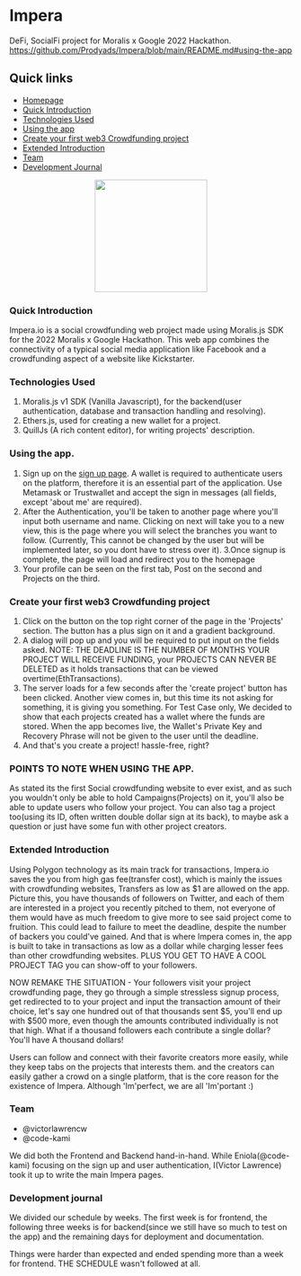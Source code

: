 # Impera
DeFi, SocialFi project for Moralis x Google 2022 Hackathon.
https://github.com/Prodyads/Impera/blob/main/README.md#using-the-app
## Quick links
- [Homepage](https://impera.onrender.com/introduction)
- [Quick Introduction](https://github.com/Prodyads/Impera#introduction)
- [Technologies Used](https://github.com/Prodyads/Impera#Technologies-Used)
- [Using the app](https://github.com/Prodyads/Impera#using-the-app)
- [Create your first web3 Crowdfunding project](https://github.com/Prodyads/Impera#create-your-first-web3-project)
- [Extended Introduction](https://github.com/Prodyads/Impera#extended-introduction)
- [Team](https://github.com/Prodyads/Impera#team)
- [Development Journal](https://github.com/Prodyads/Imperaa#development-journal)

<p align="center">
  <img width="200" height="200" src="https://user-images.githubusercontent.com/56414342/208578574-3040fb89-606d-454c-b39f-e08e4cc67402.svg">
</p>

### Quick Introduction
Impera.io is a social crowdfunding web project made using Moralis.js SDK for the 2022 Moralis x Google Hackathon. This web app combines the connectivity of a typical social media application like Facebook and a crowdfunding aspect of a website like Kickstarter.

### Technologies Used
1. Moralis.js v1 SDK (Vanilla Javascript), for the backend(user authentication, database and transaction handling and resolving).
2. Ethers.js, used for creating a new wallet for a project.
3. QuillJs (A rich content editor), for writing projects' description.

### Using the app.
1. Sign up on the [sign up page](https://impera.onrender.com/auth). A wallet is required to authenticate users on the platform, therefore it is an essential part of the application. Use Metamask or Trustwallet and accept the sign in messages (all fields, except 'about me' are required).
2. After the Authentication, you'll be taken to another page where you'll input both username and name. Clicking on next will take you to a new view, this is the page where you will select the branches you want to follow. (Currently, This cannot be changed by the user but will be implemented later, so you dont have to stress over it).
3.Once signup is complete, the page will load and redirect you to the homepage
4. Your profile can be seen on the first tab, Post on the second and Projects on the third.


### Create your first web3 Crowdfunding project
1. Click on the button on the top right corner of the page in the 'Projects' section. The button has a plus sign on it and a gradient background.
2. A dialog will pop up and you will be required to put input on the fields asked. NOTE: THE DEADLINE IS THE NUMBER OF MONTHS YOUR PROJECT WILL RECEIVE FUNDING, your PROJECTS CAN NEVER BE DELETED as it holds transactions that can be viewed overtime(EthTransactions).
3. The server loads for a few seconds after the 'create project' button has been clicked. Another view comes in, but this time its not asking for something, it is giving you something. For Test Case only, We decided to show that each projects created has a wallet where the funds are stored. When the app becomes live, the Wallet's Private Key and Recovery Phrase will not be given to the user until the deadline.
4. And that's you create a project! hassle-free, right?

### POINTS TO NOTE WHEN USING THE APP.
As stated its the first Social crowdfunding website to ever exist, and as such you wouldn't only be able to hold Campaigns(Projects) on it, you'll also be able to update users who follow your project. You can also tag a project too(using its ID, often written double dollar sign at its back), to maybe ask a question or just have some fun with other project creators.

### Extended Introduction
Using Polygon technology as its main track for transactions, Impera.io saves the you from high gas fee(transfer cost), which is mainly the issues with crowdfunding websites, Transfers as low as $1 are allowed on the app. Picture this, you have thousands of followers on Twitter, and each of them are interested in a project you recently pitched to them, not everyone of them would have as much freedom to give more to see said project come to fruition. This could lead to failure to meet the deadline, despite the number of backers you could've gained. And that is where Impera comes in, the app is built to take in transactions as low as a dollar while charging lesser fees than other crowdfunding websites. PLUS YOU GET TO HAVE A COOL PROJECT TAG you can show-off to your followers.

NOW REMAKE THE SITUATION - Your followers visit your project crowdfunding page, they go through a simple stressless signup process, get redirected to to your project and input the transaction amount of their choice, let's say one hundred out of that thousands sent $5, you'll end up with $500 more, even though the amounts contributed individually is not that high. What if a thousand followers each contribute a single dollar? You'll have A thousand dollars!


Users can follow and connect with their favorite creators more easily, while they keep tabs on the projects that interests them. and the creators can easily gather a crowd on a single platform, that is the core reason for the existence of Impera. Although 'Im'perfect, we are all 'Im'portant :)

### Team
* @victorlawrencw
* @code-kami

We did both the Frontend and Backend hand-in-hand. While Eniola(@code-kami) focusing on the sign up and user authentication, I(Victor Lawrence) took it up to write the main Impera pages.

### Development journal
We divided our schedule by weeks. The first week is for frontend, the following three weeks is for backend(since we still have so much to test on the app) and the remaining days for deployment and documentation.

Things were harder than expected and ended spending more than a week for frontend. THE SCHEDULE wasn't followed at all.
